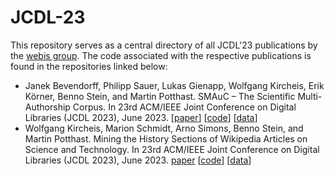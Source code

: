 # JCDL-23


This repository serves as a central directory of all JCDL'23 publications by the [webis group](https://webis.de). The code associated with the respective publications is found in the repositories linked below:

* Janek Bevendorff, Philipp Sauer, Lukas Gienapp, Wolfgang Kircheis, Erik Körner, Benno Stein, and Martin Potthast. SMAuC – The Scientific Multi-Authorship Corpus. In 23rd ACM/IEEE Joint Conference on Digital Libraries (JCDL 2023), June 2023. [[paper](https://webis.de/downloads/publications/papers/bevendorff_2023c.pdf)] [[code](https://github.com/webis-de/jcdl23-multi-authorship-corpus)]  [[data](https://zenodo.org/record/7289788)] 
* Wolfgang Kircheis, Marion Schmidt, Arno Simons, Benno Stein, and Martin Potthast. Mining the History Sections of Wikipedia Articles on Science and Technology. In 23rd ACM/IEEE Joint Conference on Digital Libraries (JCDL 2023), June 2023. [paper](https://webis.de/downloads/publications/papers/kircheis_2023.pdf) [[code]()] [[data]()]
